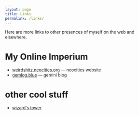 ```yaml
---
layout: page
title: Links
permalink: /links/
---
```


Here are more links to other presences of myself on the web and elsewhere.

# My Online Imperium

* [weirdshitz.neocities.org](https://weirdshitz.neocities.org) &mdash; neocities website
* [gemlog.blue](https://portal.mozz.us/gemini/gemlog.blue/users/waldstreicher/) &mdash; gemini blog


# other cool stuff

* [wizard's tower](/poetry/posts/wizardstower)

